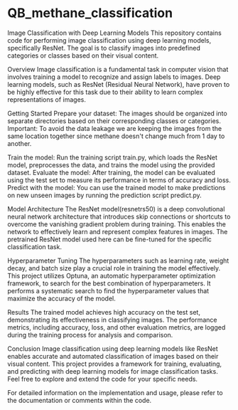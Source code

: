# QB_methane_classification
Image Classification with Deep Learning Models
This repository contains code for performing image classification using deep learning models, specifically ResNet. The goal is to classify images into predefined categories or classes based on their visual content.

Overview
Image classification is a fundamental task in computer vision that involves training a model to recognize and assign labels to images. Deep learning models, such as ResNet (Residual Neural Network), have proven to be highly effective for this task due to their ability to learn complex representations of images.

Getting Started
Prepare your dataset: The images should be organized into separate directories based on their corresponding classes or categories.
Important: To avoid the data leakage we are keeping the images from the same location together since methane doesn't change much from 1 day to another.

Train the model: Run the training script train.py, which loads the ResNet model, preprocesses the data, and trains the model using the provided dataset.
Evaluate the model: After training, the model can be evaluated using the test set to measure its performance in terms of accuracy and loss.
Predict with the model: You can use the trained model to make predictions on new unseen images by running the prediction script predict.py.


Model Architecture
The ResNet model(resnetrs50) is a deep convolutional neural network architecture that introduces skip connections or shortcuts to overcome the vanishing gradient problem during training. This enables the network to effectively learn and represent complex features in images. The pretrained ResNet model used here can be fine-tuned for the specific classification task.

Hyperparameter Tuning
The hyperparameters such as learning rate, weight decay, and batch size play a crucial role in training the model effectively. This project utilizes Optuna, an automatic hyperparameter optimization framework, to search for the best combination of hyperparameters. It performs a systematic search to find the hyperparameter values that maximize the accuracy of the model.

Results
The trained model achieves high accuracy on the test set, demonstrating its effectiveness in classifying images. The performance metrics, including accuracy, loss, and other evaluation metrics, are logged during the training process for analysis and comparison.

Conclusion
Image classification using deep learning models like ResNet enables accurate and automated classification of images based on their visual content. This project provides a framework for training, evaluating, and predicting with deep learning models for image classification tasks. Feel free to explore and extend the code for your specific needs.

For detailed information on the implementation and usage, please refer to the documentation or comments within the code.






